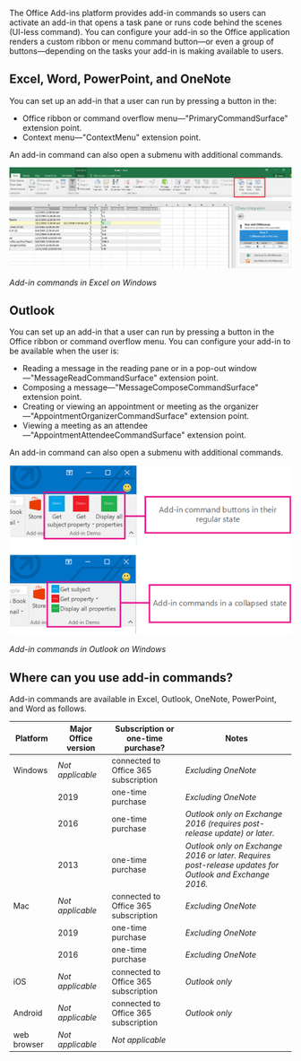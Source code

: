 The Office Add-ins platform provides add-in commands so users can activate an add-in that opens a task pane or runs code behind the scenes (UI-less command). You can configure your add-in so the Office application renders a custom ribbon or menu command button&mdash;or even a group of buttons&mdash;depending on the tasks your add-in is making available to users.

## Excel, Word, PowerPoint, and OneNote

You can set up an add-in that a user can run by pressing a button in the:

- Office ribbon or command overflow menu&mdash;"PrimaryCommandSurface" extension point.
- Context menu&mdash;"ContextMenu" extension point.

An add-in command can also open a submenu with additional commands.

![Add-in commands in Excel](../media/add-in-commands.png)

*Add-in commands in Excel on Windows*

## Outlook

You can set up an add-in that a user can run by pressing a button in the Office ribbon or command overflow menu. You can configure your add-in to be available when the user is:

- Reading a message in the reading pane or in a pop-out window&mdash;"MessageReadCommandSurface" extension point.
- Composing a message&mdash;"MessageComposeCommandSurface" extension point.
- Creating or viewing an appointment or meeting as the organizer&mdash;"AppointmentOrganizerCommandSurface" extension point.
- Viewing a meeting as an attendee&mdash;"AppointmentAttendeeCommandSurface" extension point.

An add-in command can also open a submenu with additional commands.

![Add-in commands in Outlook](../media/commands-normal-collapsed.png)

*Add-in commands in Outlook on Windows*

## Where can you use add-in commands?

Add-in commands are available in Excel, Outlook, OneNote, PowerPoint, and Word as follows.

|Platform|Major Office version|Subscription or one-time purchase?|Notes|
|---|---|---|---|
|Windows|*Not applicable*|connected to Office 365 subscription|*Excluding OneNote*|
||2019|one-time purchase|*Excluding OneNote*|
||2016|one-time purchase|*Outlook only on Exchange 2016 (requires post-release update) or later.*|
||2013|one-time purchase|*Outlook only on Exchange 2016 or later. Requires post-release updates for Outlook and Exchange 2016.*|
|Mac|*Not applicable*|connected to Office 365 subscription|*Excluding OneNote*|
||2019|one-time purchase|*Excluding OneNote*|
||2016|one-time purchase|*Excluding OneNote*|
|iOS|*Not applicable*|connected to Office 365 subscription|*Outlook only*|
|Android|*Not applicable*|connected to Office 365 subscription|*Outlook only*|
|web browser|*Not applicable*|*Not applicable*||
